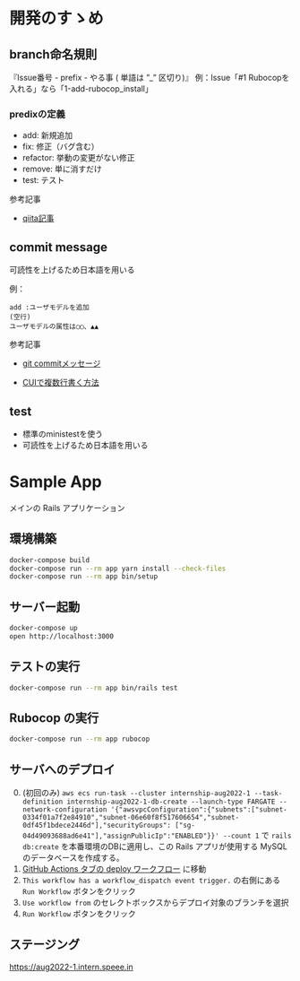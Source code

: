 # 開発のすゝめ

## branch命名規則
『Issue番号 - prefix - やる事 ( 単語は ”_” 区切り)』
例：Issue「#1 Rubocopを入れる」なら「1-add-rubocop_install」
### predixの定義
- add: 新規追加
- fix: 修正（バグ含む）
- refactor: 挙動の変更がない修正
- remove: 単に消すだけ
- test: テスト

参考記事
- [qiita記事](https://qiita.com/konatsu_p/items/dfe199ebe3a7d2010b3e)

## commit message
可読性を上げるため日本語を用いる

例：
```
add :ユーザモデルを追加
(空行)
ユーザモデルの属性は◯◯、▲▲
```
参考記事
- [git commitメッセージ](https://qiita.com/itosho/items/9565c6ad2ffc24c09364)

- [CUIで複数行書く方法](https://qiita.com/mimickn/items/586eb64e9da5b5c63e4f)


## test
- 標準のministestを使う
- 可読性を上げるため日本語を用いる

# Sample App

メインの Rails アプリケーション

## 環境構築

``` bash
docker-compose build
docker-compose run --rm app yarn install --check-files
docker-compose run --rm app bin/setup
```

## サーバー起動

``` bash
docker-compose up
open http://localhost:3000
```

## テストの実行

``` bash
docker-compose run --rm app bin/rails test
```

## Rubocop の実行

``` bash
docker-compose run --rm app rubocop
```

## サーバへのデプロイ

0. (初回のみ) `aws ecs run-task --cluster internship-aug2022-1 --task-definition internship-aug2022-1-db-create --launch-type FARGATE --network-configuration '{"awsvpcConfiguration":{"subnets":["subnet-0334f01a7f2e84910","subnet-06e60f8f517606654","subnet-0df45f1bdece2446d"],"securityGroups": ["sg-04d49093688ad6e41"],"assignPublicIp":"ENABLED"}}' --count 1` で `rails db:create` を本番環境のDBに適用し、この Rails アプリが使用する MySQL のデータベースを作成する。
1. [GitHub Actions タブの deploy ワークフロー](https://github.com/speee/hr-eng-internship-2022-1st-team-1/actions) に移動
2. `This workflow has a workflow_dispatch event trigger.` の右側にある `Run Workflow` ボタンをクリック
3. `Use workflow from` のセレクトボックスからデプロイ対象のブランチを選択
4. `Run Workflow` ボタンをクリック

## ステージング
https://aug2022-1.intern.speee.in
